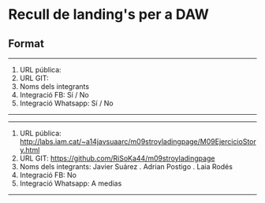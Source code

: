 # Recull de landing's per a DAW
## Format

-----
1. URL pública:
1. URL GIT:
1. Noms dels integrants
1. Integració FB: Sí / No
1. Integració Whatsapp: Sí / No
-----
-----
1. URL pública: http://labs.iam.cat/~a14javsuaarc/m09stroyladingpage/M09EjercicioStory.html
1. URL GIT: https://github.com/RiSoKa44/m09stroyladingpage
1. Noms dels integrants: Javier Suárez . Adrian Postigo . Laia Rodés
1. Integració FB:  No
1. Integració Whatsapp: A medias
-----